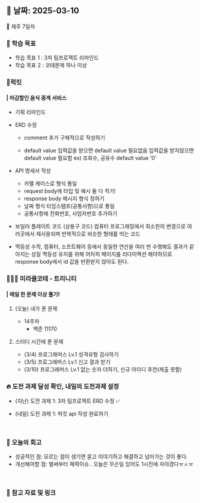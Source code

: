 ## 📅 날짜: 2025-03-10
🍊 제주 7일차


### 💬 학습 목표

- 학습 목표 1 : 3차 팀프로젝트 리마인드
- 학습 목표 2 : 코테문제 하나 이상

### 🍗럭킷
#### | 마감할인 음식 중계 서비스

- 기획 리마인드

- ERD 수정
    - comment 추가
        구체적으로 작성하기


    - default value
        입력값을 받으면 default value 필요없음
        입력값을 받지않으면 default value 필요함
        ex) 조회수, 공유수 default value '0'

- API 명세서 작성
    - 카멜 케이스로 형식 통일
    - request body에 타입 및 예시 둘 다 적기!
    - response body 메시지 형식 정하기
    - 날짜 형식 타임스탬프(공통사항)으로 통일
    - 공통사항에 전화번호, 사업자번호 추가하기

- 보일러 플레이트 코드 (상용구 코드)
    컴퓨터 프로그래밍에서 최소한의 변경으로 여러곳에서 재사용되며 반복적으로 비슷한 형태를 띄는 코드

- 멱등성
    수학, 컴퓨터, 소프트웨어 등에서 동일한 연산을 여러 번 수행해도 결과가 같아지는 성질
    멱등성 유지를 위해 어차피 페이지를 리다이렉션 해야하므로 response body에서 id 값을 반환받지 않아도 된다.


### 🧑‍🧒‍🧒 미라클코테 - 트리니티
#### | 매일 한 문제 이상 풀기!

1. (오늘) 내가 푼 문제

    - 14주차
        - 백준 11170

2. 스터디 시간에 푼 문제

    - (3/4) 프로그래머스 Lv.1 성격유형 검사하기
    - (3/5) 프로그래머스 Lv.1 신고 결과 받기
    - (3/10) 프로그래머스 Lv.1 없는 숫자 더하기, 신규 아이디 추천(제출 못함)


### 🔥 도전 과제 달성 확인, 내일의 도전과제 설정
- (지난) 도전 과제 1: 3차 팀프로젝트 ERD 수정 ✅

- (내일) 도전 과제 1: 럭킷 api 작성 완료하기

<br/>

### 💭 오늘의 회고 
- 성공적인 점: 모르는 점이 생기면 묻고 이야기하고 해결하고 넘어가는 것이 좋다. <br/>
- 개선해야할 점: 벌써부터 체력이슈.. 오늘은 무슨일 있어도 1시전에 자야겠다ㅠㅅㅠ <br/>

<br/>

### 📁 참고 자료 및 링크
